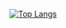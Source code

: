 [![Top Langs](https://github-readme-stats.vercel.app/api/top-langs/?username=Davabbb&layout=compact)](https://github.com/Davabbb/github-readme-stats)
